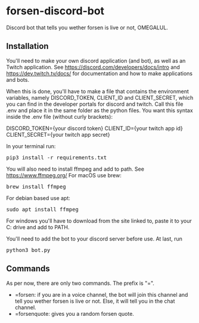 # forsen-discord-bot
Discord bot that tells you wether forsen is live or not, OMEGALUL.

## Installation
You'll need to make your own discord application (and bot), as well as an Twitch application. See
https://discord.com/developers/docs/intro and https://dev.twitch.tv/docs/ for documentation and how
to make applications and bots. 

When this is done, you'll have to make a file that contains the environment variables, namely
DISCORD_TOKEN, CLIENT_ID and CLIENT_SECRET, which you can find in the developer portals for discord
and twitch. Call this file .env and place it in the same folder as the python files. You want this
syntax inside the .env file (without curly brackets):

DISCORD_TOKEN={your discord token}
CLIENT_ID={your twitch app id}
CLIENT_SECRET={your twitch app secret}

In your terminal run:
<pre>
pip3 install -r requirements.txt
</pre>

You will also need to install ffmpeg and add to path. See https://www.ffmpeg.org/
For macOS use brew:
<pre>
brew install ffmpeg
</pre>

For debian based use apt:
<pre>
sudo apt install ffmpeg
</pre>

For windows you'll have to download from the site linked to, paste it to your C: drive and add to PATH.

You'll need to add the bot to your discord server before use.
At last, run
<pre>
python3 bot.py
</pre>

## Commands
As per now, there are only two commands. The prefix is "=". 
- =forsen: if you are in a voice channel, the bot will join this channel and tell you wether forsen is
live or not. Else, it will tell you in the chat channel.
- =forsenquote: gives you a random forsen quote.

